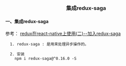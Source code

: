 <div align='center'>
  <h3>集成redux-saga</h3>
</div>

#### 一、集成redux-saga
参考：
[redux在react-native上使用(二)--加入redux-saga](https://www.jianshu.com/p/6e23648bdf4c)      
      
      1. redux-saga : 是用来处理异步操作的。
      
      2. 安装
        npm i redux-saga@^0.16.0 -S
